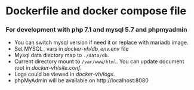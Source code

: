 # Dockerfile and docker compose file #

### For development with php 7.1 and mysql 5.7 and phpmyadmin ###

* You can switch mysql version if need it or replace with mariadb image. 
* Set MYSQL_ vars in _docker-vh/db_env.env_ file
* Mysql data diectory map to ```./data/db```.
* Current directory mount to ```/var/www/html```. You can update document root in _docker-vh/site.conf_.
* Logs could be viewed in _docker-vh/logs_.
* phpMyAdmin will be available on http://localhost:8080